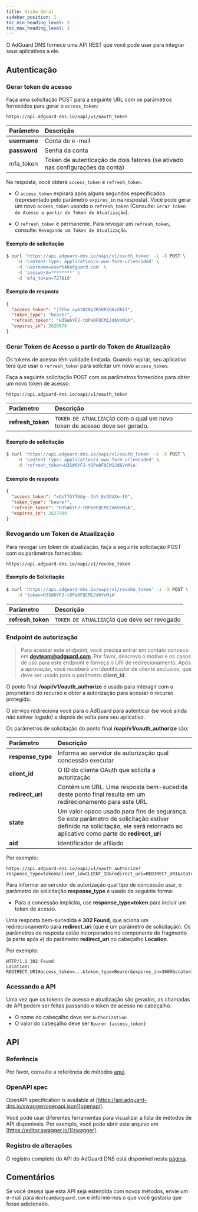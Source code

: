 ```yaml
---
title: Visão Geral
sidebar_position: 1
toc_min_heading_level: 2
toc_max_heading_level: 3
---
```


<!--
    API info is from here:
    https://api.adguard-dns.io/static/api/API.md
-->

O AdGuard DNS fornece uma API REST que você pode usar para integrar seus aplicativos a ele.

## Autenticação

### Gerar token de acesso

Faça uma solicitação POST para a seguinte URL com os parâmetros fornecidos para gerar o `access_token`:

`https://api.adguard-dns.io/oapi/v1/oauth_token`

| Parâmetro    | Descrição                                                                     |
|:------------ |:----------------------------------------------------------------------------- |
| **username** | Conta de e-mail                                                               |
| **password** | Senha da conta                                                                |
| mfa_token    | Token de autenticação de dois fatores (se ativado nas configurações da conta) |

Na resposta, você obterá `access_token` e `refresh_token`.

- O `access_token` expirará após alguns segundos especificados (representado pelo parâmetro `expires_in` na resposta). Você pode gerar um novo `access_token` usando o `refresh_token` (Consulte: `Gerar Token de Acesso a partir do Token de Atualização`).

- O `refresh_token` é permanente. Para revogar um `refresh_token`, consulte: `Revogando um Token de Atualização`.

#### Exemplo de solicitação

```bash
$ curl 'https://api.adguard-dns.io/oapi/v1/oauth_token' -i -X POST \
    -H 'Content-Type: application/x-www-form-urlencoded' \
    -d 'username=user%40adguard.com' \
    -d 'password=********' \
    -d 'mfa_token=727810'
```

#### Exemplo de resposta

```json
{
  "access_token": "jTFho_aymtN20pZR5RRSQAzd81I",
  "token_type": "bearer",
  "refresh_token": "H3SW6YFJ-tOPe0FQCM1Jd6VnMiA",
  "expires_in": 2620978
}
```

### Gerar Token de Acesso a partir do Token de Atualização

Os tokens de acesso têm validade limitada. Quando expirar, seu aplicativo terá que usar o `refresh_token` para solicitar um novo `access_token`.

Faça a seguinte solicitação POST com os parâmetros fornecidos para obter um novo token de acesso:

`https://api.adguard-dns.io/oapi/v1/oauth_token`

| Parâmetro         | Descrição                                                                  |
|:----------------- |:-------------------------------------------------------------------------- |
| **refresh_token** | `TOKEN DE ATUALIZAÇÃO` com o qual um novo token de acesso deve ser gerado. |

#### Exemplo de solicitação

```bash
$ curl 'https://api.adguard-dns.io/oapi/v1/oauth_token' -i -X POST \
    -H 'Content-Type: application/x-www-form-urlencoded' \
    -d 'refresh_token=H3SW6YFJ-tOPe0FQCM1Jd6VnMiA'
```

#### Exemplo de resposta

```json
{
  "access_token": "xQnT7GYT6Ag--3oY_EcOOdXe-I0",
  "token_type": "bearer",
  "refresh_token": "H3SW6YFJ-tOPe0FQCM1Jd6VnMiA",
  "expires_in": 2627999
}
```

### Revogando um Token de Atualização

Para revogar um token de atualização, faça a seguinte solicitação POST com os parâmetros fornecidos:

`https://api.adguard-dns.io/oapi/v1/revoke_token`

#### Exemplo de Solicitação

```bash
$ curl 'https://api.adguard-dns.io/oapi/v1/revoke_token' -i -X POST \
    -d 'token=H3SW6YFJ-tOPe0FQCM1Jd6VnMiA'
```

| Parâmetro         | Descrição                                    |
|:----------------- |:-------------------------------------------- |
| **refresh_token** | `TOKEN DE ATUALIZAÇÃO` que deve ser revogado |

### Endpoint de autorização

> Para acessar este endpoint, você precisa entrar em contato conosco em **devteam@adguard.com**. Por favor, descreva o motivo e os casos de uso para este endpoint e forneça o URI de redirecionamento. Após a aprovação, você receberá um identificador de cliente exclusivo, que deve ser usado para o parâmetro **client_id**.

O ponto final **/oapi/v1/oauth_authorize** é usado para interagir com o proprietário do recurso e obter a autorização para acessar o recurso protegido.

O serviço redireciona você para o AdGuard para autenticar (se você ainda não estiver logado) e depois de volta para seu aplicativo.

Os parâmetros de solicitação do ponto final **/oapi/v1/oauth_authorize** são:

| Parâmetro         | Descrição                                                                                                                                                                      |
|:----------------- |:------------------------------------------------------------------------------------------------------------------------------------------------------------------------------ |
| **response_type** | Informa ao servidor de autorização qual concessão executar                                                                                                                     |
| **client_id**     | O ID do cliente OAuth que solicita a autorização                                                                                                                               |
| **redirect_uri**  | Contém um URL. Uma resposta bem-sucedida deste ponto final resulta em um redirecionamento para este URL                                                                        |
| **state**         | Um valor opaco usado para fins de segurança. Se este parâmetro de solicitação estiver definido na solicitação, ele será retornado ao aplicativo como parte do **redirect_uri** |
| **aid**           | Identificador de afiliado                                                                                                                                                      |

Por exemplo:

```http request
https://api.adguard-dns.io/oapi/v1/oauth_authorize?response_type=token&client_id=CLIENT_ID&redirect_uri=REDIRECT_URI&state=1jbmuc0m9WTr1T6dOO82
```

Para informar ao servidor de autorização qual tipo de concessão usar, o parâmetro de solicitação **response_type** é usado da seguinte forma:

- Para a concessão implícita, use **response_type=token** para incluir um token de acesso.

Uma resposta bem-sucedida é **302 Found**, que aciona um redirecionamento para **redirect_uri** (que é um parâmetro de solicitação). Os parâmetros de resposta estão incorporados no componente de fragmento (a parte após `#`) do parâmetro **redirect_uri** no cabeçalho **Location**.

Por exemplo:

```http request
HTTP/1.1 302 Found
Location: REDIRECT_URI#access_token=...&token_type=Bearer&expires_in=3600&state=1jbmuc0m9WTr1T6dOO82
```

### Acessando a API

Uma vez que os tokens de acesso e atualização são gerados, as chamadas de API podem ser feitas passando o token de acesso no cabeçalho.

- O nome do cabeçalho deve ser `Authorization`
- O valor do cabeçalho deve ser `Bearer {access_token}`

## API

### Referência

Por favor, consulte a referência de métodos [aqui](reference.md).

### OpenAPI spec

OpenAPI specification is available at [https://api.adguard-dns.io/swagger/openapi.json][openapi].

Você pode usar diferentes ferramentas para visualizar a lista de métodos de API disponíveis. Por exemplo, você pode abrir este arquivo em [https://editor.swagger.io/][swagger].

### Registro de alterações

O registro completo do API do AdGuard DNS está disponível nesta [página](private-dns/api/changelog.md).

## Comentários

Se você deseja que esta API seja estendida com novos métodos, envie um e-mail para `devteam@adguard.com` e informe-nos o que você gostaria que fosse adicionado.

[openapi]: https://api.adguard-dns.io/swagger/openapi.json
[swagger]: https://editor.swagger.io/
